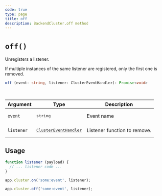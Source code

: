 ```yaml
---
code: true
type: page
title: off
description: BackendCluster.off method
---
```


# `off()`

<SinceBadge version="2.9.0" />

Unregisters a listener.

If multiple instances of the same listener are registered, only the first one is removed.

```ts
off (event: string, listener: ClusterEventHandler): Promise<void>
```

<br/>

| Argument | Type                  | Description                   |
|----------|-----------------------|-------------------------------|
| `event` | <pre>string</pre> | Event name |
| `listener` | <pre>[ClusterEventHandler](/core/2/framework/types/event-handler)</pre> | Listener function to remove. |

## Usage

```js
function listener (payload) {
  // ... listener code ...
}

app.cluster.on('some:event', listener);

app.cluster.off('some:event', listener);
```
